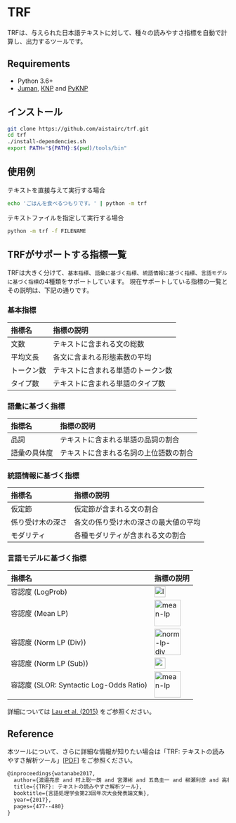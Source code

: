 # TRF
TRFは、与えられた日本語テキストに対して、種々の読みやすさ指標を自動で計算し、出力するツールです。

## Requirements

+ Python 3.6+
+ [Juman](http://nlp.ist.i.kyoto-u.ac.jp/index.php?JUMAN), [KNP](http://nlp.ist.i.kyoto-u.ac.jp/index.php?KNP) and [PyKNP](http://nlp.ist.i.kyoto-u.ac.jp/index.php?PyKNP)

## インストール

```bash
git clone https://github.com/aistairc/trf.git
cd trf
./install-dependencies.sh
export PATH="${PATH}:$(pwd)/tools/bin"
```

## 使用例

テキストを直接与えて実行する場合
```bash
echo 'ごはんを食べるつもりです。' | python -m trf
```

テキストファイルを指定して実行する場合
```bash
python -m trf -f FILENAME
```

## TRFがサポートする指標一覧
TRFは大きく分けて、`基本指標`、`語彙に基づく指標`、`統語情報に基づく指標`、`言語モデルに基づく指標`の4種類をサポートしています。
現在サポートしている指標の一覧とその説明は、下記の通りです。

### 基本指標

| 指標名 | 指標の説明 |
|:-----------|:-----------|
| 文数       | テキストに含まれる文の総数   |
| 平均文長   | 各文に含まれる形態素数の平均 |
| トークン数 | テキストに含まれる単語のトークン数 |
| タイプ数   | テキストに含まれる単語のタイプ数 |

### 語彙に基づく指標

| 指標名 | 指標の説明 |
|:-----------|:-----------|
| 品詞 | テキストに含まれる単語の品詞の割合 |
| 語彙の具体度 | テキストに含まれる名詞の上位語数の割合 |

### 統語情報に基づく指標

| 指標名 | 指標の説明 |
|:-----------|:-----------|
| 仮定節 | 仮定節が含まれる文の割合 |
| 係り受け木の深さ | 各文の係り受け木の深さの最大値の平均 |
| モダリティ | 各種モダリティが含まれる文の割合 |

### 言語モデルに基づく指標

| 指標名 | 指標の説明 |
|:-----------|:-----------|
| 容認度 (LogProb) | <img src="https://latex.codecogs.com/svg.latex?\tiny&space;\log&space;P_\text{model}&space;\left(\xi\right)" title="logprob" height="25px"/> |
| 容認度 (Mean LP) | <img src="https://latex.codecogs.com/svg.latex?\tiny&space;\frac{\log&space;P_\text{model}&space;\left(\xi\right)}{\text{length}\left(\xi\right)}" title="mean-lp" height="60px"/> |
| 容認度 (Norm LP (Div))  | <img src="https://latex.codecogs.com/svg.latex?\tiny&space;\frac{\log&space;P_\text{model}&space;\left(\xi\right)}{\log&space;P_\text{unigram}\left(\xi\right)}" title="norm-lp-div" height="60px"/> |
| 容認度 (Norm LP (Sub))  | <img src="https://latex.codecogs.com/svg.latex?\tiny&space;\log&space;P_\text{model}&space;\left(\xi\right)-\log&space;P_\text{unigram}\left(\xi\right)" title="norm-lp-sub" height="25px"/> |
| 容認度 (SLOR: Syntactic Log-Odds Ratio)  | <img src="https://latex.codecogs.com/svg.latex?\tiny&space;\frac{\log&space;P_\text{model}&space;\left(\xi\right)-\log&space;P_\text{unigram}\left(\xi\right)}{\text{length}\left(\xi\right)}" title="mean-lp" height="60px"/> |

詳細については [Lau et al. (2015)](https://aclanthology.coli.uni-saarland.de/papers/P15-1156/p15-1156) をご参照ください。

## Reference
本ツールについて、さらに詳細な情報が知りたい場合は「TRF: テキストの読みやすさ解析ツール」[[PDF](http://www.anlp.jp/proceedings/annual_meeting/2017/pdf_dir/P6-6.pdf)] をご参照ください。

```tex
@inproceedings{watanabe2017,
  author={渡邉亮彦 and 村上聡一朗 and 宮澤彬 and 五島圭一 and 柳瀬利彦 and 高村大也 and 宮尾祐介},
  title={{TRF}: テキストの読みやすさ解析ツール},
  booktitle={言語処理学会第23回年次大会発表論文集},
  year={2017},
  pages={477--480}
}
```
